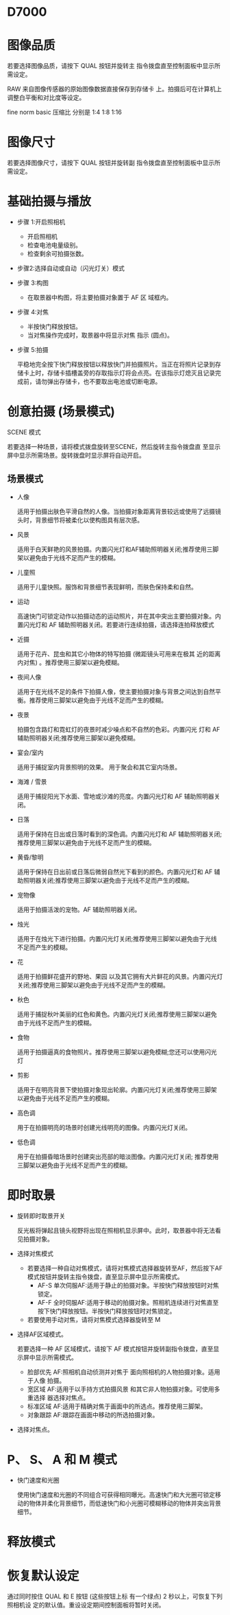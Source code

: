 # D7000

# 图像品质

若要选择图像品质，请按下 QUAL 按钮并旋转主 指令拨盘直至控制面板中显示所需设定。

RAW 来自图像传感器的原始图像数据直接保存到存储卡 上。拍摄后可在计算机上调整白平衡和对比度等设定。

fine norm basic 压缩比 分别是 1:4 1:8 1:16

# 图像尺寸

若要选择图像尺寸，请按下 QUAL 按钮并旋转副 指令拨盘直至控制面板中显示所需设定。

# 基础拍摄与播放

* 步骤 1:开启照相机
	* 开启照相机
	* 检查电池电量级别。
	* 检查剩余可拍摄张数。
* 步骤2:选择自动或自动（闪光灯关）模式
* 步骤 3:构图
	* 在取景器中构图，将主要拍摄对象置于 AF 区 域框内。
* 步骤 4:对焦
	* 半按快门释放按钮。
	* 当对焦操作完成时，取景器中将显示对焦 指示 (圆点)。
* 步骤 5:拍摄

	平稳地完全按下快门释放按钮以释放快门并拍摄照片。当正在将照片记录到存储卡上时，存储卡插槽盖旁的存取指示灯将会点亮。在该指示灯熄灭且记录完成前，请勿弹出存储卡，也不要取出电池或切断电源。

# 创意拍摄 (场景模式)

SCENE 模式

若要选择一种场景，请将模式拨盘旋转至SCENE，然后旋转主指令拨盘直 至显示屏中显示所需场景。旋转拨盘时显示屏将自动开启。

## 场景模式

* 人像

	适用于拍摄出肤色平滑自然的人像。当拍摄对象距离背景较远或使用了远摄镜头时，背景细节将被柔化以使构图具有层次感。
* 风景

	适用于白天鲜艳的风景拍摄。内置闪光灯和AF辅助照明器关闭;推荐使用三脚架以避免由于光线不足而产生的模糊。
* 儿童照

	适用于儿童快照。服饰和背景细节表现鲜明，而肤色保持柔和自然。
* 运动

	高速快门可锁定动作以拍摄动态的运动照片，并在其中突出主要拍摄对象。内置闪光灯和 AF 辅助照明器关闭。若要进行连续拍摄，请选择连拍释放模式
* 近摄

	适用于花卉、昆虫和其它小物体的特写拍摄 (微距镜头可用来在极其 近的距离内对焦) 。推荐使用三脚架以避免模糊。
* 夜间人像

	适用于在光线不足的条件下拍摄人像，使主要拍摄对象与背景之间达到自然平衡。推荐使用三脚架以避免由于光线不足而产生的模糊。
* 夜景

	拍摄包含路灯和霓虹灯的夜景时减少噪点和不自然的色彩。内置闪光 灯和 AF 辅助照明器关闭;推荐使用三脚架以避免模糊。
* 宴会/室内
 
	适用于捕捉室内背景照明的效果。 用于聚会和其它室内场景。
* 海滩 / 雪景

	适用于捕捉阳光下水面、雪地或沙滩的亮度。内置闪光灯和 AF 辅助照明器关闭。
* 日落

	适用于保持在日出或日落时看到的深色调。内置闪光灯和 AF 辅助照明器关闭;推荐使用三脚架以避免由于光线不足而产生的模糊。
* 黄昏/黎明

	适用于保持在日出前或日落后微弱自然光下看到的颜色。内置闪光灯和 AF 辅助照明器关闭;推荐使用三脚架以避免由于光线不足而产生的模糊。
* 宠物像

	适用于拍摄活泼的宠物。AF 辅助照明器关闭。
* 烛光

	适用于在烛光下进行拍摄。内置闪光灯关闭;推荐使用三脚架以避免由于光线不足而产生的模糊。
* 花

	适用于拍摄鲜花盛开的野地、果园 以及其它拥有大片鲜花的风景。内置闪光灯关闭;推荐使用三脚架以避免由于光线不足而产生的模糊。
* 秋色

	适用于捕捉秋叶美丽的红色和黄色。内置闪光灯关闭;推荐使用三脚架以避免由于光线不足而产生的模糊。
* 食物
 
	适用于拍摄逼真的食物照片。推荐使用三脚架以避免模糊;您还可以使用闪光灯
* 剪影

	适用于在明亮背景下使拍摄对象现出轮廓。内置闪光灯关闭;推荐使用三脚架以避免由于光线不足而产生的模糊。
* 高色调

	用于在拍摄明亮的场景时创建光线明亮的图像。内置闪光灯关闭。
* 低色调

	用于在拍摄昏暗场景时创建突出亮部的暗淡图像。内置闪光灯关闭; 推荐使用三脚架以避免由于光线不足而产生的模糊。

# 即时取景

* 旋转即时取景开关

	反光板将弹起且镜头视野将出现在照相机显示屏中。此时，取景器中将无法看见拍摄对象。
* 选择对焦模式

	* 若要选择一种自动对焦模式，请将对焦模式选择器旋转至AF，然后按下AF模式按钮并旋转主指令拨盘，直至显示屏中显示所需模式。
		* AF-S 单次伺服AF:适用于静止的拍摄对象。半按快门释放按钮时对焦锁定。
		* AF-F 全时伺服AF:适用于移动的拍摄对象。照相机连续进行对焦直至按下快门释放按钮。半按快门释放按钮时对焦锁定。
	* 若要使用手动对焦，请将对焦模式选择器旋转至 M

* 选择AF区域模式。

	若要选择一种 AF 区域模式，请按下 AF 模式按钮并旋转副指令拨盘，直至显示屏中显示所需模式。

	* 脸部优先 AF:照相机自动侦测并对焦于 面向照相机的人物拍摄对象。适用于人像 拍摄。
	* 宽区域 AF:适用于以手持方式拍摄风景 和其它非人物拍摄对象。可使用多重选择 器选择对焦点。
	* 标准区域 AF:适用于精确对焦于画面中的所选点。推荐使用三脚架。
	* 对象跟踪 AF:跟踪在画面中移动的所选拍摄对象。

* 选择对焦点。

# P、 S、 A 和 M 模式

*  快门速度和光圈

	使用快门速度和光圈的不同组合可获得相同曝光。高速快门和大光圈可锁定移动的物体并柔化背景细节，而低速快门和小光圈可模糊移动的物体并突出背景细节。

# 释放模式



# 恢复默认设定

通过同时按住 QUAL 和 E 按钮 (这些按钮上标 有一个绿点) 2 秒以上，可恢复下列照相机设 定的默认值。重设设定期间控制面板将暂时关闭。
